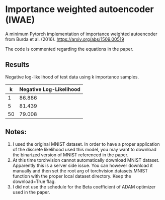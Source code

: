 # Importance weighted autoencoder (IWAE)

A minimum Pytorch implementation of importance weighted autoencoder from Burda et al. (2016).
https://arxiv.org/abs/1509.00519

The code is commented regarding the equations in the paper. 

## Results

Negative log-likelihood of test data using k importance samples. 

 k | Negative Log-Likelihood 
---| -----------------------
1  | 86.886
5  | 81.439
50 | 79.008

## Notes: 
1. I used the original MNIST dataset. In order to have a proper application of the discrete likelihood used this model, you may want to download the binarized version of MNIST referenced in the paper.
2. At this time torchvision cannot automatically download MNIST dataset. Apparently this is a server side issue. You can however download it manually and then set the root arg of torchvision.datasets.MNIST function with the proper local dataset directory. Keep the download=True flag.
3. I did not use the schedule for the Beta coefficient of ADAM optimizer used in the paper.  


